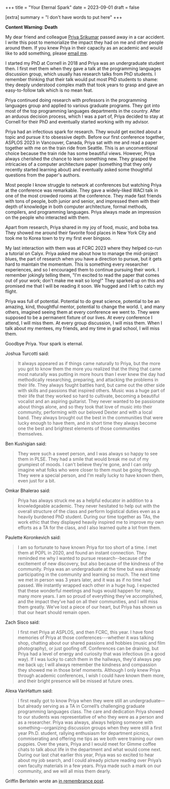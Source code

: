 +++
title = "Your Eternal Spark"
date = 2023-09-01
draft = false

[extra]
summary = "I don't have words to put here"
+++

**Content Warning: Death**

My dear friend and colleague [Priya Srikumar][priya] passed away in a car accident.
I write this post to memorialize the impact they had on me and other people around them.
If you knew Priya in their capacity as an academic and would like to add something, please [email me](mailto:rachit.nigam12@gmail.com).

I started my PhD at Cornell in 2018 and Priya was an undergraduate student then.
I first met them when they gave a talk at the programming languages discussion group, which usually has research talks from PhD students.
I remember thinking that their talk would put most PhD students to shame: they deeply understood complex math that took years to grasp and gave an easy-to-follow talk which is no mean feat.

Priya continued doing research with professors in the programming languages group and applied to various graduate programs.
They got into most of the top programming languages departments in the country.
After an arduous decision process, which I was a part of, Priya decided to stay at Cornell for their PhD and eventually started working with my advisor.

Priya had an infectious spark for research. They would get excited about a topic and pursue it to obsessive depth.
Before our first conference together, ASPLOS 2023 in Vancouver, Canada, Priya sat with me and read a paper together with me on the train ride from Seattle.
This is an unconventional choice because the train ride has some beautiful views.
However, Priya always cherished the chance to learn something new.
They grasped the intricacies of a computer architecture paper (something that they only recently started learning about) and eventually asked some thoughtful questions from the paper's authors.

Most people I know struggle to network at conferences but watching Priya at the conference was remarkable.
They gave a widely-liked WACI talk in one of the most crowded rooms at the conference.
They made fast friends with tons of people, both junior and senior, and impressed them with their depth of knowledge in both computer architecture, formal methods, compilers, and programming languages.
Priya always made an impression on the people who interacted with them.

Apart from research, Priya shared in my joy of food, music, and boba tea.
They showed me around their favorite food places in New York City and took me to Korea town to try my first ever bingsoo.

My last interaction with them was at FCRC 2023 where they helped co-run a tutorial on Calyx.
Priya asked me about how to manage the mid-project blues, the part of research when you have a direction to pursue, but it gets hard to maintain the momentum.
This is something every researcher experiences, and so I encouraged them to continue pursuing their work.
I remember jokingly telling them, "I'm excited to read the paper that comes out of your work; don't make me wait so long!"
They sparked up on this and promised me that I will be reading it soon.
We hugged and I left to catch my flight.

Priya was full of potential. Potential to do great science, potential to be an amazing, kind, thoughtful mentor, potential to change the world.
I, and many others, imagined seeing them at every conference we went to.
They were supposed to be a permanent fixture of our lives.
At every conference I attend, I will miss them.
At every group discussion, I will miss them.
When I talk about my mentees, my friends, and my time in grad school, I will miss them.

Goodbye Priya. Your spark is eternal.

Joshua Turcotti said:
> It always appeared as if things came naturally to Priya, but the more you got to know them the more you realized that the thing that came most naturally was putting in more hours than I ever knew the day had methodically researching, preparing, and attacking the problems in their life. They always fought battles hard, but came out the other side with skills and passions that inspired others. Music was a huge part of their life that they worked so hard to cultivate, becoming a beautiful vocalist and an aspiring guitarist. They never wanted to be passionate about things alone, and so they took that love of music into their community, performing with our beloved Dexter and with a local band. They always brought out the best in the communities that were lucky enough to have them, and in short time they always become one the best and brightest elements of those communities themselves.

Ben Kushigian said:
> They were such a sweet person, and I was always so happy to see them in PLSE. They had a smile that would break me out of my grumpiest of moods. I can't believe they're gone, and I can only imagine what folks who were closer to them must be going through. They were a special person, and I'm really lucky to have known them, even just for a bit.

Omkar Bhalerao said:
> Priya has always struck me as a helpful educator in addition to a knowledgeable academic. They never hesitated to help out with the overall structure of the class and perform logistical duties even as a heavily burdened PhD student. During our time together as TAs, the work ethic that they displayed heavily inspired me to improve my own efforts as a TA for the class, and I also learned quite a lot from them.

Paulette Koronkevich said:
> I am so fortunate to have known Priya for too short of a time. I met them at POPL in 2020, and found an instant connection. They reminded me why I wanted to pursue research--because of the excitement of new discovery, but also because of the kindness of the community. Priya was an undergraduate at the time but was already participating in the community and learning so much. The next time we met in person was 3 years later, and it was as if no time had passed. We instantly wrapped each other in a huge hug. I expected that these wonderful meetings and hugs would happen for many, many more years. I am so proud of everything they’ve accomplished, and the impact they’ve had on all their communities, and I will miss them greatly. We’ve lost a piece of our heart, but Priya has shown us that our heart should remain open.

Zach Sisco said:
> I first met Priya at ASPLOS, and then FCRC, this year. I have fond memories of Priya at those conferences---whether it was talking shop, chatting about our shared passions and hobbies (music and film photography), or just goofing off. Conferences can be draining, but Priya had a level of energy and curiosity that was infectious (in a good way). If I was lucky to catch them in the hallways, they'd always pep me back up; I will always remember the kindness and compassion they showed me in those brief moments. Although I only knew Priya through academic conferences, I wish I could have known them more, and their bright presence will be missed at future ones.

Alexa VanHattum said:
> I first really got to know Priya when they were still an undergraduate—but already serving as a TA in Cornell’s challenging graduate programming languages class. The care and dedication Priya showed to our students was representative of who they were as a person and as a researcher. Priya was always, always helping someone with something—organizing discussion groups when they were still a first year Ph.D. student, rallying enthusiasm for department picnics, commiserating and offering me tips as we both were training our own puppies. Over the years, Priya and I would meet for Gimme coffee chats to talk about life in the department and what would come next. During our last chat earlier this year, Priya was so excited to hear about my job search, and I could already picture reading over Priya’s own faculty materials in a few years. Priya made such a mark on our community, and we will all miss them dearly.

Griffin Berlstein wrote an [in remembrance post](https://griffinberlste.in/blog/2023-09-02-priya/).


[priya]: https://priyasrikumar.com/